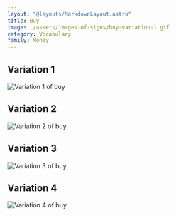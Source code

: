 ```yaml
---
layout: "@layouts/MarkdownLayout.astro"
title: Buy
image: ./assets/images-of-signs/buy-variation-1.gif
category: Vocabulary
family: Money
---
```


## Variation 1

![Variation 1 of buy](@signs/buy-variation-1.gif)

## Variation 2

![Variation 2 of buy](@signs/buy-variation-2.gif)

## Variation 3

![Variation 3 of buy](@signs/buy-variation-3.gif)

## Variation 4

![Variation 4 of buy](@signs/buy-variation-4.gif)
